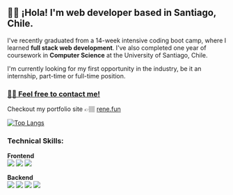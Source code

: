 ## 👋🏽 ¡Hola! I'm web developer based in Santiago, Chile.

I've recently graduated from a 14-week intensive coding boot camp, where I learned 	**full stack web development**. I've also completed one year of coursework in **Computer Science** at the University of Santiago, Chile.

I'm currently looking for my first opportunity in the industry, be it an internship, part-time or full-time position.

### [✌🏽 Feel free to contact me!](https://www.linkedin.com/in/renecaceresdeveloper/)
Checkout my portfolio site 👉🏽 [rene.fun](https://www.rene.fun/)

[![Top Langs](https://github-readme-stats.vercel.app/api/top-langs/?username=caceresrene&layout=compact)](https://github.com/caceresrene/github-readme-stats)

### Technical Skills:
**Frontend** <br>
[![](https://img.shields.io/badge/next.js-1f2937?style=for-the-badge&logo=next.js&logoColor=white)](https://nextjs.org/)
[![](https://img.shields.io/badge/react.js-0ea5e9?style=for-the-badge&logo=react&logoColor=white)](https://reactjs.org/)
[![](https://img.shields.io/badge/tailwindcss-0d9488?style=for-the-badge&logo=tailwindcss&logoColor=white)](https://tailwindcss.com/)

**Backend** <br>
[![](https://img.shields.io/badge/flask-292524?style=for-the-badge&logo=flask&logoColor=white)](https://flask.palletsprojects.com/en/2.1.x/)
[![](https://img.shields.io/badge/express.js-475569?style=for-the-badge&logo=express&logoColor=white)](https://expressjs.com/)
[![](https://img.shields.io/badge/mongodb-166534?style=for-the-badge&logo=mongodb&logoColor=white)](https://www.mongodb.com/)
[![](https://img.shields.io/badge/mysql-c2410c?style=for-the-badge&logo=mysql&logoColor=white)](https://www.mysql.com/)
